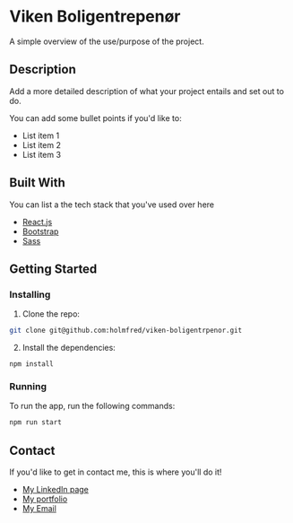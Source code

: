 # Viken Boligentrepenør

A simple overview of the use/purpose of the project.

## Description

Add a more detailed description of what your project entails and set out to do.

You can add some bullet points if you'd like to:

- List item 1
- List item 2
- List item 3

## Built With

You can list a the tech stack that you've used over here

- [React.js](https://reactjs.org/)
- [Bootstrap](https://getbootstrap.com)
- [Sass](https://sass-lang.com)

## Getting Started

### Installing

1. Clone the repo:

```bash
git clone git@github.com:holmfred/viken-boligentrpenor.git
```

2. Install the dependencies:

```
npm install
```

### Running

To run the app, run the following commands:

```bash
npm run start
```

## Contact

If you'd like to get in contact me, this is where you'll do it!

- [My LinkedIn page](https://www.linkedin.com/in/fredrik-s%C3%B8rlien-olsen-450b911b8/)
- [My portfolio](https://www.fredriksolsen.com/)
- [My Email](fredrik1304@live.no)
